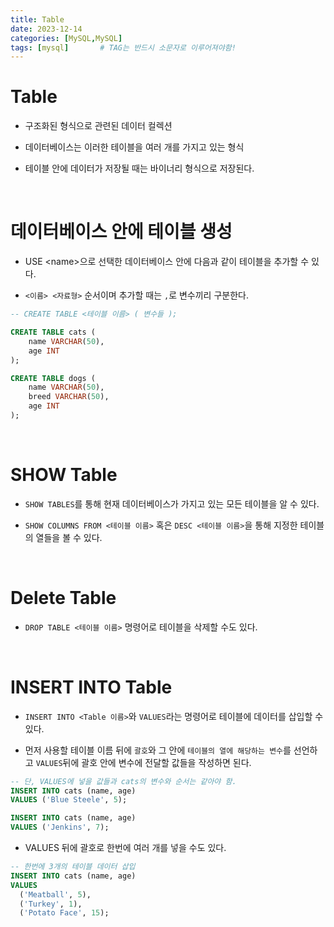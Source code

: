 ```yaml
---
title: Table
date: 2023-12-14
categories: [MySQL,MySQL]
tags: [mysql]		# TAG는 반드시 소문자로 이루어져야함!
---
```


# **Table**

* 구조화된 형식으로 관련된 데이터 컬렉션

* 데이터베이스는 이러한 테이블을 여러 개를 가지고 있는 형식

* 테이블 안에 데이터가 저장될 때는 바이너리 형식으로 저장된다.

<br>

# 데이터베이스 안에 테이블 생성

* USE \<name>으로 선택한 데이터베이스 안에 다음과 같이 테이블을 추가할 수 있다.

* `<이름> <자료형>` 순서이며 추가할 때는 `,`로 변수끼리 구분한다.

```sql
-- CREATE TABLE <테이블 이름> ( 변수들 );

CREATE TABLE cats (
    name VARCHAR(50),
    age INT
);

CREATE TABLE dogs (
    name VARCHAR(50),
    breed VARCHAR(50),
    age INT
);
```

<BR>

# **SHOW Table**

* `SHOW TABLES`를 통해 현재 데이터베이스가 가지고 있는 모든 테이블을 알 수 있다.

* `SHOW COLUMNS FROM <테이블 이름>` 혹은 `DESC <테이블 이름>`을 통해 지정한 테이블의 열들을 볼 수 있다.



<BR>

# **Delete Table**

* `DROP TABLE <테이블 이름>` 명령어로 테이블을 삭제할 수도 있다.

<br>

# **INSERT INTO Table**

* `INSERT INTO <Table 이름>`와 `VALUES`라는 명령어로 테이블에 데이터를 삽입할 수 있다.

* 먼저 사용할 테이블 이름 뒤에 `괄호`와 그 안에 `테이블의 열에 해당하는 변수`를 선언하고 
  `VALUES`뒤에 괄호 안에 변수에 전달할 값들을 작성하면 된다.

```sql
-- 단, VALUES에 넣을 값들과 cats의 변수와 순서는 같아야 함.
INSERT INTO cats (name, age) 
VALUES ('Blue Steele', 5);

INSERT INTO cats (name, age) 
VALUES ('Jenkins', 7);
```

* VALUES 뒤에 괄호로 한번에 여러 개를 넣을 수도 있다.

```sql
-- 한번에 3개의 테이블 데이터 삽입
INSERT INTO cats (name, age) 
VALUES 
  ('Meatball', 5), 
  ('Turkey', 1), 
  ('Potato Face', 15);
```
